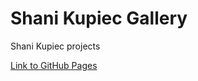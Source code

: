 # Shani Kupiec Gallery

<p>Shani Kupiec projects</p>

<a href="https://shanikupiec.github.io/Meme-Generator/" target="blank">Link to GitHub Pages</a>
